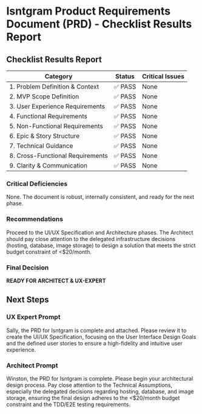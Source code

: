 # Isntgram Product Requirements Document (PRD) - Checklist Results Report

## Checklist Results Report

| Category                         | Status  | Critical Issues |
| -------------------------------- | ------- | --------------- |
| 1. Problem Definition & Context  | ✅ PASS | None            |
| 2. MVP Scope Definition          | ✅ PASS | None            |
| 3. User Experience Requirements  | ✅ PASS | None            |
| 4. Functional Requirements       | ✅ PASS | None            |
| 5. Non-Functional Requirements   | ✅ PASS | None            |
| 6. Epic & Story Structure        | ✅ PASS | None            |
| 7. Technical Guidance            | ✅ PASS | None            |
| 8. Cross-Functional Requirements | ✅ PASS | None            |
| 9. Clarity & Communication       | ✅ PASS | None            |

### Critical Deficiencies

None. The document is robust, internally consistent, and ready for the next phase.

### Recommendations

Proceed to the UI/UX Specification and Architecture phases. The Architect should pay close attention to the delegated infrastructure decisions (hosting, database, image storage) to design a solution that meets the strict budget constraint of <$20/month.

### Final Decision

**READY FOR ARCHITECT & UX-EXPERT**

## Next Steps

### UX Expert Prompt

Sally, the PRD for Isntgram is complete and attached. Please review it to create the UI/UX Specification, focusing on the User Interface Design Goals and the defined user stories to ensure a high-fidelity and intuitive user experience.

### Architect Prompt

Winston, the PRD for Isntgram is complete. Please begin your architectural design process. Pay close attention to the Technical Assumptions, especially the delegated decisions regarding hosting, database, and image storage, ensuring the final design adheres to the <$20/month budget constraint and the TDD/E2E testing requirements.
